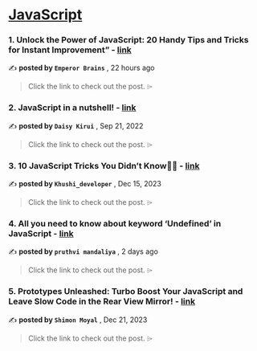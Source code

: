 
<h1><a href=https://medium.com/tag/javascript-development/recommended target="_blank" rel="noopener noreferrer">JavaScript</a></h1>
<h3>1. Unlock the Power of JavaScript: 20 Handy Tips and Tricks for Instant Improvement” - <a href=https://medium.com/@emperorbrains/unlock-the-power-of-javascript-20-handy-tips-and-tricks-for-instant-improvement-b32dce729c15?source=tag_recommended_feed---------0-84----------javascript_development----------0f45033e_746e_4004_869f_b0d3cf1baf36------- target="_blank" rel="noopener noreferrer">link</a></h3>

✍️ **posted by `Emperor Brains`** <date> , 22 hours ago</date>

<blockquote>Click the link to check out the post. ⌲</blockquote>

<h3>2. JavaScript in a nutshell! - <a href=https://medium.com/@daisykirui/javascript-in-a-nutshell-669dab5b6e78?source=tag_recommended_feed---------1-107----------javascript_development----------0f45033e_746e_4004_869f_b0d3cf1baf36------- target="_blank" rel="noopener noreferrer">link</a></h3>

✍️ **posted by `Daisy Kirui`** <date> , Sep 21, 2022</date>

<blockquote>Click the link to check out the post. ⌲</blockquote>

<h3>3. 10 JavaScript Tricks You Didn’t Know🤞🚀 - <a href=https://medium.com/@khushi1399gupta/10-javascript-tricks-you-didnt-know-cb23d4bd23e6?source=tag_recommended_feed---------2-85----------javascript_development----------0f45033e_746e_4004_869f_b0d3cf1baf36------- target="_blank" rel="noopener noreferrer">link</a></h3>

✍️ **posted by `Khushi_developer`** <date> , Dec 15, 2023</date>

<blockquote>Click the link to check out the post. ⌲</blockquote>

<h3>4. All you need to know about keyword ‘Undefined’ in JavaScript - <a href=https://medium.com/@pruthvimandaliya007/all-you-need-to-know-about-keyword-undefined-in-javascript-02562952fc22?source=tag_recommended_feed---------3-84----------javascript_development----------0f45033e_746e_4004_869f_b0d3cf1baf36------- target="_blank" rel="noopener noreferrer">link</a></h3>

✍️ **posted by `pruthvi mandaliya`** <date> , 2 days ago</date>

<blockquote>Click the link to check out the post. ⌲</blockquote>

<h3>5. Prototypes Unleashed: Turbo Boost Your JavaScript and Leave Slow Code in the Rear View Mirror! - <a href=https://medium.com/javascript-in-plain-english/prototypes-unleashed-turbo-boost-your-javascript-and-leave-slow-code-in-the-rear-view-mirror-8085e3b877ac?source=tag_recommended_feed---------4-85----------javascript_development----------0f45033e_746e_4004_869f_b0d3cf1baf36------- target="_blank" rel="noopener noreferrer">link</a></h3>

✍️ **posted by `Shimon Moyal`** <date> , Dec 21, 2023</date>

<blockquote>Click the link to check out the post. ⌲</blockquote>

